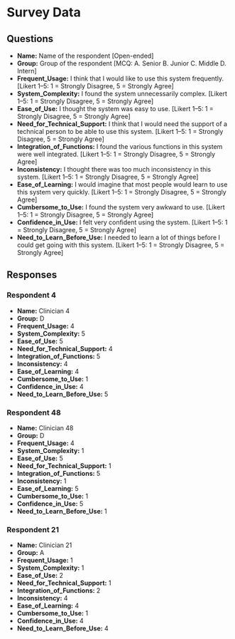 # Survey Data

## Questions

- **Name:** Name of the respondent [Open-ended]
- **Group:** Group of the respondent [MCQ: A. Senior B. Junior C. Middle D. Intern]
- **Frequent_Usage:** I think that I would like to use this system frequently. [Likert 1–5: 1 = Strongly Disagree, 5 = Strongly Agree]
- **System_Complexity:** I found the system unnecessarily complex. [Likert 1–5: 1 = Strongly Disagree, 5 = Strongly Agree]
- **Ease_of_Use:** I thought the system was easy to use. [Likert 1–5: 1 = Strongly Disagree, 5 = Strongly Agree]
- **Need_for_Technical_Support:** I think that I would need the support of a technical person to be able to use this system. [Likert 1–5: 1 = Strongly Disagree, 5 = Strongly Agree]
- **Integration_of_Functions:** I found the various functions in this system were well integrated. [Likert 1–5: 1 = Strongly Disagree, 5 = Strongly Agree]
- **Inconsistency:** I thought there was too much inconsistency in this system. [Likert 1–5: 1 = Strongly Disagree, 5 = Strongly Agree]
- **Ease_of_Learning:** I would imagine that most people would learn to use this system very quickly. [Likert 1–5: 1 = Strongly Disagree, 5 = Strongly Agree]
- **Cumbersome_to_Use:** I found the system very awkward to use. [Likert 1–5: 1 = Strongly Disagree, 5 = Strongly Agree]
- **Confidence_in_Use:** I felt very confident using the system. [Likert 1–5: 1 = Strongly Disagree, 5 = Strongly Agree]
- **Need_to_Learn_Before_Use:** I needed to learn a lot of things before I could get going with this system. [Likert 1–5: 1 = Strongly Disagree, 5 = Strongly Agree]

## Responses

### Respondent 4

- **Name:** Clinician 4
- **Group:** D
- **Frequent_Usage:** 4
- **System_Complexity:** 5
- **Ease_of_Use:** 5
- **Need_for_Technical_Support:** 4
- **Integration_of_Functions:** 5
- **Inconsistency:** 4
- **Ease_of_Learning:** 4
- **Cumbersome_to_Use:** 1
- **Confidence_in_Use:** 4
- **Need_to_Learn_Before_Use:** 5

### Respondent 48

- **Name:** Clinician 48
- **Group:** D
- **Frequent_Usage:** 4
- **System_Complexity:** 1
- **Ease_of_Use:** 5
- **Need_for_Technical_Support:** 1
- **Integration_of_Functions:** 5
- **Inconsistency:** 1
- **Ease_of_Learning:** 5
- **Cumbersome_to_Use:** 1
- **Confidence_in_Use:** 5
- **Need_to_Learn_Before_Use:** 1

### Respondent 21

- **Name:** Clinician 21
- **Group:** A
- **Frequent_Usage:** 1
- **System_Complexity:** 1
- **Ease_of_Use:** 2
- **Need_for_Technical_Support:** 1
- **Integration_of_Functions:** 2
- **Inconsistency:** 4
- **Ease_of_Learning:** 4
- **Cumbersome_to_Use:** 1
- **Confidence_in_Use:** 4
- **Need_to_Learn_Before_Use:** 4
